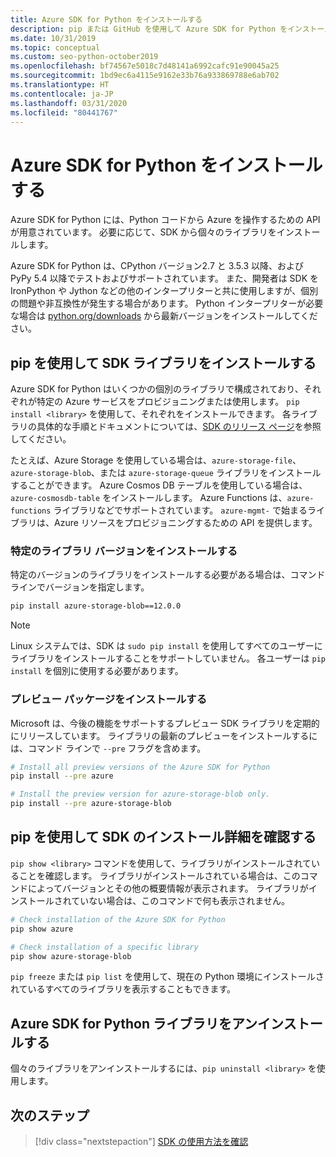 ```yaml
---
title: Azure SDK for Python をインストールする
description: pip または GitHub を使用して Azure SDK for Python をインストールする方法。 Azure SDK は、個々のライブラリとしてインストールすることも、完全なパッケージとしてインストールすることもできます。
ms.date: 10/31/2019
ms.topic: conceptual
ms.custom: seo-python-october2019
ms.openlocfilehash: bf74567e5018c7d48141a6992cafc91e90045a25
ms.sourcegitcommit: 1bd9ec6a4115e9162e33b76a933869788e6ab702
ms.translationtype: HT
ms.contentlocale: ja-JP
ms.lasthandoff: 03/31/2020
ms.locfileid: "80441767"
---
```

# <a name="install-the-azure-sdk-for-python"></a>Azure SDK for Python をインストールする

Azure SDK for Python には、Python コードから Azure を操作するための API が用意されています。 必要に応じて、SDK から個々のライブラリをインストールします。

Azure SDK for Python は、CPython バージョン2.7 と 3.5.3 以降、および PyPy 5.4 以降でテストおよびサポートされています。 また、開発者は SDK を IronPython や Jython などの他のインタープリターと共に使用しますが、個別の問題や非互換性が発生する場合があります。 Python インタープリターが必要な場合は [python.org/downloads](https://www.python.org/downloads) から最新バージョンをインストールしてください。

## <a name="install-sdk-libraries-using-pip"></a>pip を使用して SDK ライブラリをインストールする

Azure SDK for Python はいくつかの個別のライブラリで構成されており、それぞれが特定の Azure サービスをプロビジョニングまたは使用します。 `pip install <library>` を使用して、それぞれをインストールできます。 各ライブラリの具体的な手順とドキュメントについては、[SDK のリリース ページ](https://azure.github.io/azure-sdk/releases/latest/python.html)を参照してください。

たとえば、Azure Storage を使用している場合は、`azure-storage-file`、`azure-storage-blob`、または `azure-storage-queue` ライブラリをインストールすることができます。 Azure Cosmos DB テーブルを使用している場合は、`azure-cosmosdb-table` をインストールします。 Azure Functions は、`azure-functions` ライブラリなどでサポートされています。 `azure-mgmt-` で始まるライブラリは、Azure リソースをプロビジョニングするための API を提供します。

### <a name="install-specific-library-versions"></a>特定のライブラリ バージョンをインストールする

特定のバージョンのライブラリをインストールする必要がある場合は、コマンド ラインでバージョンを指定します。

```bash
pip install azure-storage-blob==12.0.0
```

> [!NOTE]
> Linux システムでは、SDK は `sudo pip install` を使用してすべてのユーザーにライブラリをインストールすることをサポートしていません。 各ユーザーは `pip install` を個別に使用する必要があります。 

### <a name="install-preview-packages"></a>プレビュー パッケージをインストールする

Microsoft は、今後の機能をサポートするプレビュー SDK ライブラリを定期的にリリースしています。 ライブラリの最新のプレビューをインストールするには、コマンド ラインで `--pre` フラグを含めます。 

```bash
# Install all preview versions of the Azure SDK for Python
pip install --pre azure

# Install the preview version for azure-storage-blob only.
pip install --pre azure-storage-blob
```

## <a name="verify-sdk-installation-details-with-pip"></a>pip を使用して SDK のインストール詳細を確認する

`pip show <library>` コマンドを使用して、ライブラリがインストールされていることを確認します。 ライブラリがインストールされている場合は、このコマンドによってバージョンとその他の概要情報が表示されます。 ライブラリがインストールされていない場合は、このコマンドで何も表示されません。

```bash
# Check installation of the Azure SDK for Python
pip show azure

# Check installation of a specific library
pip show azure-storage-blob
```

`pip freeze` または `pip list` を使用して、現在の Python 環境にインストールされているすべてのライブラリを表示することもできます。

## <a name="uninstall-azure-sdk-for-python-libraries"></a>Azure SDK for Python ライブラリをアンインストールする

個々のライブラリをアンインストールするには、`pip uninstall <library>` を使用します。

## <a name="next-steps"></a>次のステップ

> [!div class="nextstepaction"]
> [SDK の使用方法を確認](azure-sdk-get-started.yml)
